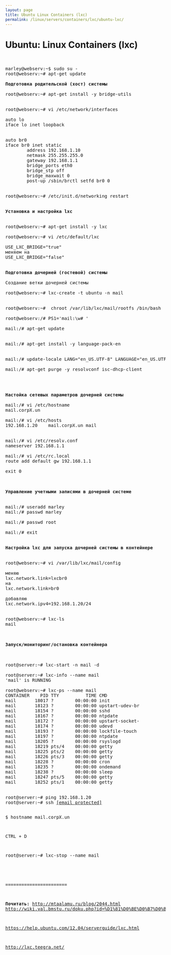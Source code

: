 ```yaml
---
layout: page
title: Ubuntu Linux Containers (lxc)
permalink: /linux/servers/containers/lxc/ubuntu-lxc/
---
```



# Ubuntu: Linux Containers (lxc)


<pre>


marley@webserv:~$ sudo su -
root@webserv:~# apt-get update

<strong>Подготовка родительской (хост) системы</strong>

root@webserv:~# apt-get install -y bridge-utils


root@webserv:~# vi /etc/network/interfaces

auto lo
iface lo inet loopback


auto br0
iface br0 inet static
        address 192.168.1.10
        netmask 255.255.255.0
        gateway 192.168.1.1
        bridge_ports eth0
        bridge_stp off
        bridge_maxwait 0
        post-up /sbin/brctl setfd br0 0


root@webserv:~# /etc/init.d/networking restart


<strong>Установка и настройка lxc</strong>


root@webserv:~# apt-get install -y lxc

root@webserv:~# vi /etc/default/lxc

USE_LXC_BRIDGE="true"
меняем на
USE_LXC_BRIDGE="false"


<strong>Подготовка дочерней (гостевой) системы</strong>

Создание ветки дочерней системы

root@webserv:~# lxc-create -t ubuntu -n mail


root@webserv:~#  chroot /var/lib/lxc/mail/rootfs /bin/bash

root@webserv:/# PS1='mail:\w# '

mail:/# apt-get update


mail:/# apt-get install -y language-pack-en


mail:/# update-locale LANG="en_US.UTF-8" LANGUAGE="en_US.UTF-8" LC_ALL="en_US.UTF-8" LC_CTYPE="C"

mail:/# apt-get purge -y resolvconf isc-dhcp-client




<strong>Настойка сетевых параметров дочерней системы</strong>

mail:/# vi /etc/hostname
mail.corpX.un

mail:/# vi /etc/hosts
192.168.1.20    mail.corpX.un mail


mail:/# vi /etc/resolv.conf
nameserver 192.168.1.1

mail:/# vi /etc/rc.local
route add default gw 192.168.1.1

exit 0



<strong>Управление учетными записями в дочерней системе</strong>


mail:/# useradd marley
mail:/# passwd marley

mail:/# passwd root

mail:/# exit


<strong>Настройка lxc для запуска дочерней системы в контейнере</strong>


root@webserv:~# vi /var/lib/lxc/mail/config

меняю
lxc.network.link=lxcbr0
на
lxc.network.link=br0

добавляю
lxc.network.ipv4=192.168.1.20/24


root@webserv:~# lxc-ls
mail



<strong>Запуск/мониторинг/остановка контейнера</strong>



root@server:~# lxc-start -n mail -d

root@server:~# lxc-info --name mail
'mail' is RUNNING

root@webserv:~# lxc-ps --name mail
CONTAINER    PID TTY          TIME CMD
mail       18017 ?        00:00:00 init
mail       18123 ?        00:00:00 upstart-udev-br
mail       18154 ?        00:00:00 sshd
mail       18167 ?        00:00:00 ntpdate
mail       18172 ?        00:00:00 upstart-socket-
mail       18174 ?        00:00:00 udevd
mail       18193 ?        00:00:00 lockfile-touch
mail       18197 ?        00:00:00 ntpdate
mail       18205 ?        00:00:00 rsyslogd
mail       18219 pts/4    00:00:00 getty
mail       18225 pts/2    00:00:00 getty
mail       18226 pts/3    00:00:00 getty
mail       18228 ?        00:00:00 cron
mail       18235 ?        00:00:00 ondemand
mail       18238 ?        00:00:00 sleep
mail       18247 pts/5    00:00:00 getty
mail       18252 pts/1    00:00:00 getty


root@server:~# ping 192.168.1.20
root@server:~# ssh <a class="__cf_email__" href="../../../cdn-cgi/l/email-protection.html" data-cfemail="335e52415f564a73020a011d02050b1d021d0103">[email&#160;protected]</a><script cf-hash='f9e31' type="text/javascript">
/* <![CDATA[ */!function(){try{var t="currentScript"in document?document.currentScript:function(){for(var t=document.getElementsByTagName("script"),e=t.length;e--;)if(t[e].getAttribute("cf-hash"))return t[e]}();if(t&&t.previousSibling){var e,r,n,i,c=t.previousSibling,a=c.getAttribute("data-cfemail");if(a){for(e="",r=parseInt(a.substr(0,2),16),n=2;a.length-n;n+=2)i=parseInt(a.substr(n,2),16)^r,e+=String.fromCharCode(i);e=document.createTextNode(e),c.parentNode.replaceChild(e,c)}}}catch(u){}}();/* ]]> */</script>

$ hostname
mail.corpX.un

CTRL + D

root@server:~# lxc-stop --name mail

<!--
root@server:~# vi /etc/default/lxc

...
RUN=yes
CONF_DIR=/var/lib/lxc/
CONTAINERS="mail"
...

-->


=======================


<strong>Почитать:</strong>
http://mtaalamu.ru/blog/2044.html
http://wiki.val.bmstu.ru/doku.php?id=%D1%81%D0%BE%D0%B7%D0%B4%D0%B0%D0%BD%D0%B8%D0%B5_%D0%BE%D1%82%D0%BA%D0%B0%D0%B7%D0%BE%D1%83%D1%81%D1%82%D0%BE%D0%B9%D1%87%D0%B8%D0%B2%D1%8B%D1%85_unix_%D1%80%D0%B5%D1%88%D0%B5%D0%BD%D0%B8%D0%B9


https://help.ubuntu.com/12.04/serverguide/lxc.html

http://lxc.teegra.net/

</pre>
